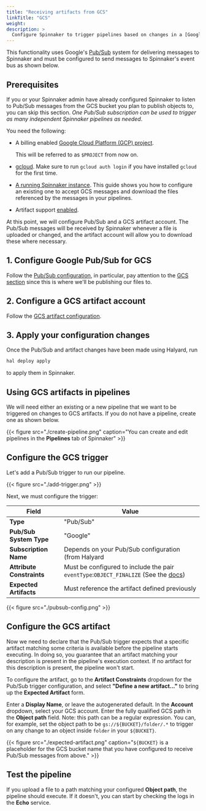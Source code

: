 ```yaml
---
title: "Receiving artifacts from GCS"
linkTitle: "GCS"
weight:
description: >
  Configure Spinnaker to trigger pipelines based on changes in a [Google Cloud Storage](https://cloud.google.com/storage/) (GCS) bucket and inject changed GCS objects as [artifacts](/docs/reference/artifacts) into a pipeline.
---
```


This functionality uses Google's
[Pub/Sub](https://cloud.google.com/pubsub/docs/overview) system for delivering
messages to Spinnaker and must be configured to send messages to
Spinnaker's event bus as shown below.

## Prerequisites

If you or your Spinnaker admin have already configured Spinnaker to listen to
Pub/Sub messages from the GCS bucket you plan to publish objects to, you can
skip this section. _One Pub/Sub subscription can be used to trigger as many
independent Spinnaker pipelines as needed_.

You need the following:

* A billing enabled [Google Cloud Platform (GCP)
  project](https://cloud.google.com/storage/docs/projects).

  This will be referred to as `$PROJECT` from now on.

* [gcloud](https://cloud.google.com/sdk/gcloud/). Make sure to run `gcloud
  auth login` if you have installed `gcloud` for the first time.

* [A running Spinnaker instance](/docs/setup/install/). This guide shows you how
  to configure an existing one to accept GCS messages and download the files
  referenced by the messages in your pipelines.

* Artifact support [enabled](/docs/reference/artifacts/#enabling-artifact-support).  

At this point, we will configure Pub/Sub and a GCS artifact account. The
Pub/Sub messages will be received by Spinnaker whenever a file is uploaded or
changed, and the artifact account will allow you to download these where
necessary.

## 1. Configure Google Pub/Sub for GCS

Follow the [Pub/Sub configuration](/docs/setup/other_config/triggers/google/), in particular, pay
attention to the [GCS
section](/docs/setup/other_config/triggers/google/#receiving-messages-from-google-cloud-storage-gcs)
since this is where we'll be publishing our files to.

## 2. Configure a GCS artifact account

Follow the [GCS artifact configuration](/docs/setup/other_config/artifacts/gcs/).

## 3. Apply your configuration changes

Once the Pub/Sub and artifact changes have been made using Halyard, run

```bash
hal deploy apply
```

to apply them in Spinnaker.

## Using GCS artifacts in pipelines

We will need either an existing or a new pipeline that we want to be triggered
on changes to GCS artifacts. If you do not have a pipeline, create one as shown
below.

{{< figure src="./create-pipeline.png" caption="You can create and edit pipelines in the __Pipelines__ tab of Spinnaker" >}}

## Configure the GCS trigger

Let's add a Pub/Sub trigger to run our pipeline.

{{< figure src="./add-trigger.png" >}}

Next, we must configure the trigger:

| Field | Value |
|-------|-------|
| __Type__ | "Pub/Sub" | 
| __Pub/Sub System Type__ | "Google" |
| __Subscription Name__  | Depends on your Pub/Sub configuration (from Halyard|
| __Attribute Constraints__ | Must be configured to include the pair `eventType`:`OBJECT_FINALIZE` (See the [docs](https://cloud.google.com/storage/docs/pubsub-notifications#events)) |
| __Expected Artifacts__ | Must reference the artifact defined previously |

{{< figure src="./pubsub-config.png" >}}


## Configure the GCS artifact

Now we need to declare that the Pub/Sub trigger expects that a specific artifact
matching some criteria is available before the pipeline starts executing. In
doing so, you guarantee that an artifact matching your description is present in
the pipeline's execution context. If no artifact for this description is present,
the pipeline won't start.

To configure the artifact, go to the __Artifact Constraints__ dropdown for the
Pub/Sub trigger configuration, and select __"Define a new artifact..."__ to bring
up the __Expected Artifact__ form.

Enter a __Display Name__, or leave the autogenerated default. In the __Account__
dropdown, select your GCS account. Enter the fully qualified GCS path in the
__Object path__ field. Note: this path can be a regular expression. You can, for
example, set
the object path to be `gs://${BUCKET}/folder/.*` to trigger on any change to an
object inside `folder` in your `${BUCKET}`.

{{< figure src="./expected-artifact.png" caption="`${BUCKET}` is a placeholder for the GCS bucket name that you have configured to receive Pub/Sub messages from above." >}}

## Test the pipeline

If you upload a file to a path matching your configured __Object path__,
the pipeline should execute. If it doesn't, you can start by checking the logs
in the __Echo__ service.
